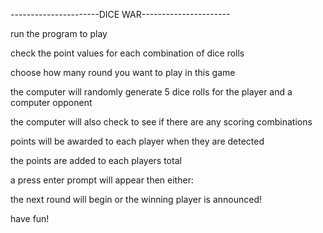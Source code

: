 

----------------------DICE WAR----------------------

run the program to play

check the point values for each combination of dice rolls

choose how many round you want to play in this game

the computer will randomly generate 5 dice rolls for the player and a computer opponent 

the computer will also check to see if there are any scoring combinations

points will be awarded to each player when they are detected 

the points are added to each players total

a press enter prompt will appear then either:

the next round will begin or the winning player is announced!

have fun!